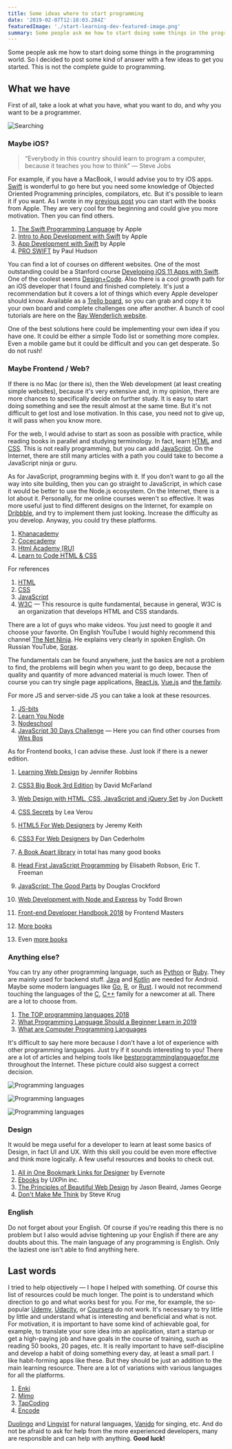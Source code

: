 ```yaml
---
title: Some ideas where to start programming
date: '2019-02-07T12:18:03.284Z'
featuredImage: './start-learning-dev-featured-image.png'
summary: Some people ask me how to start doing some things in the programming world. So I decided to post some kind of answer with a few ideas to get you started. This is not the complete guide to programming.
---
```


Some people ask me how to start doing some things in the programming world. So I decided to post some kind of answer with a few ideas to get you started. This is not the complete guide to programming.

## What we have

First of all, take a look at what you have, what you want to do, and why you want to be a programmer.

![Searching](./searching.png)

### Maybe iOS?

> “Everybody in this country should learn to program a computer, because it teaches you how to think” — Steve Jobs

For example, if you have a MacBook, I would advise you to try iOS apps. [Swift](https://swift.org) is wonderful to go here but you need some knowledge of Objected Oriented Programming principles, compilators, etc. But it's possible to learn it if you want. As I wrote in my [previous post](/remame-story) you can start with the books from Apple. They are very cool for the beginning and could give you more motivation. Then you can find others.

1. [The Swift Programming Language](https://itunes.apple.com/us/book/the-swift-programming-language-swift-4-2/id881256329) by Apple
1. [Intro to App Development with Swift](https://itunes.apple.com/us/book/intro-to-app-development-with-swift/id1118575552) by Apple
1. [App Development with Swift](https://itunes.apple.com/us/book/app-development-with-swift/id1219117996) by Apple
1. [PRO SWIFT](https://www.amazon.com/Pro-Swift-4-1-Paul-Hudson/dp/1985779781) by Paul Hudson

You can find a lot of courses on different websites. One of the most outstanding could be a Stanford course [Developing iOS 11 Apps with Swift](https://itunes.apple.com/pl/course/developing-ios-11-apps-with-swift/id1309275316). One of the coolest seems [Design+Code](https://designcode.io). Also there is a cool growth path for an iOS developer that I found and finished completely. It's just a recommendation but it covers a lot of things which every Apple developer should know. Available as a [Trello board](https://trello.com/b/dOV9dvBu/a-path-to-mastery-for-ios-development), so you can grab and copy it to your own board and complete challenges one after another. A bunch of cool tutorials are here on the [Ray Wenderlich website](https://www.raywenderlich.com).

One of the best solutions here could be implementing your own idea if you have one. It could be either a simple Todo list or something more complex. Even a mobile game but it could be difficult and you can get desperate. So do not rush!

### Maybe Frontend / Web?

If there is no Mac (or there is), then the Web development (at least creating simple websites), because it's very extensive and, in my opinion, there are more chances to specifically decide on further study. It is easy to start doing something and see the result almost at the same time. But it's not difficult to get lost and lose motivation. In this case, you need not to give up, it will pass when you know more.

For the web, I would advise to start as soon as possible with practice, while reading books in parallel and studying terminology. In fact, learn [HTML](https://www.w3schools.com/html/html_intro.asp) and [CSS](https://www.w3schools.com/html/html_css.asp). This is not really programming, but you can add [JavaScript](https://developer.mozilla.org/en-US/docs/Web/JavaScript). On the Internet, there are still many articles with a path you could take to become a JavaScript ninja or guru.

As for JavaScript, programming begins with it. If you don’t want to go all the way into site building, then you can go straight to JavaScript, in which case it would be better to use the Node.js ecosystem. On the Internet, there is a lot about it. Personally, for me online courses weren't so effective. It was more useful just to find different designs on the Internet, for example on [Dribbble](https://dribbble.com/search?q=landing+page), and try to implement them just looking. Increase the difficulty as you develop. Anyway, you could try these platforms.

1. [Khanacademy](https://www.khanacademy.org/computing/computer-programming)
1. [Cocecademy](https://www.codecademy.com)
1. [Html Academy [RU]](https://htmlacademy.ru)
1. [Learn to Code HTML & CSS](https://learn.shayhowe.com/html-css/)

For references

1. [HTML](https://htmlreference.io/)
1. [CSS](https://cssreference.io)
1. [JavaScript](https://javascript.info)
1. [W3C](https://www.w3schools.com) — This resource is quite fundamental, because in general, W3C is an organization that develops HTML and CSS standards.

There are a lot of guys who make videos. You just need to google it and choose your favorite. On English YouTube I would highly recommend this channel [The Net Ninja](https://www.youtube.com/thenetninja). He explains very clearly in spoken English. On Russian YouTube, [Sorax](https://www.youtube.com/artsorax).

The fundamentals can be found anywhere, just the basics are not a problem to find, the problems will begin when you want to go deep, because the quality and quantity of more advanced material is much lower. Then of course you can try single page applications, [React.js](https://reactjs.org), [Vue.js](https://vuejs.org) and [the family](https://2018.stateofjs.com).

For more JS and server-side JS you can take a look at these resources.

1. [JS-bits](https://github.com/vasanthk/js-bits)
1. [Learn You Node](https://github.com/workshopper/learnyounode)
1. [Nodeschool](https://nodeschool.io)
1. [JavaScript 30 Days Challenge](https://javascript30.com) — Here you can find other courses from [Wes Bos](https://wesbos.com)

As for Frontend books, I can advise these. Just look if there is a newer edition.

1. [Learning Web Design](https://www.learningwebdesign.com) by Jennifer Robbins
1. [CSS3 Big Book 3rd Edition](http://shop.oreilly.com/product/0636920024996) by David McFarland
1. [Web Design with HTML, CSS, JavaScript and jQuery Set](https://www.amazon.com/gp/product/1118907442/) by Jon Duckett
1. [CSS Secrets](https://www.amazon.com/CSS-Secrets-Lea-Verou/dp/1449372635) by Lea Verou
1. [HTML5 For Web Designers](https://html5forwebdesigners.com) by Jeremy Keith
1. [CSS3 For Web Designers](https://abookapart.com/products/css3-for-web-designers) by Dan Cederholm
1. [A Book Apart library](https://abookapart.com/products/) in total has many good books
1. [Head First JavaScript Programming](https://learning.oreilly.com/library/view/head-first-javascript/9781449340124/) by Elisabeth Robson, Eric T. Freeman
1. [JavaScript: The Good Parts](https://www.amazon.com/JavaScript-Good-Parts-Douglas-Crockford/dp/0596517742) by Douglas Crockford
1. [Web Development with Node and Express](http://shop.oreilly.com/product/0636920032977) by Todd Brown
1. [Front-end Developer Handbook 2018](https://legacy.gitbook.com/book/frontendmasters/front-end-developer-handbook-2018/details) by Frontend Masters

1. [More books](http://it-ebooks.info)
1. Even [more books](https://jsbooks.revolunet.com)

### Anything else?

You can try any other programming language, such as [Python](https://www.python.org) or [Ruby](https://www.ruby-lang.org/en/). They are mainly used for backend stuff. [Java](https://docs.oracle.com/javase/tutorial/index.html) and [Kotlin](https://kotlinlang.org) are needed for Android. Maybe some modern languages like [Go](https://golang.org), [R](https://www.r-project.org), or [Rust](https://www.rust-lang.org). I would not recommend touching the languages ​​of the [C](https://en.wikipedia.org/wiki/C_(programming_language)), [C++](http://www.cplusplus.com) family for a newcomer at all. There are a lot to choose from.

1. [The TOP programming languages 2018](https://spectrum.ieee.org/static/interactive-the-top-programming-languages-2018)
1. [What Programming Language Should a Beginner Learn in 2019](https://www.codementor.io/codementorteam/beginner-programming-language-job-salary-community-7s26wmbm6)
1. [What are Computer Programming Languages](https://www.computerscience.org/resources/computer-programming-languages/)

 It's difficult to say here more because I don't have a lot of experience with other programming languages. Just try if it sounds interesting to you! There are a lot of articles and helping tools like [bestprogramminglanguagefor.me](http://www.bestprogramminglanguagefor.me/) throughout the Internet. These picture could also suggest a correct decision.

![Programming languages](./programming-infographics.png)

![Programming languages](./choosing-programming-language-flowchart.png)

![Programming languages](./programming-language-decision-tree.png)

### Design

It would be mega useful for a developer to learn at least some basics of Design, in fact UI and UX. With this skill you could be even more effective and think more logically. A few useful resources and books to check out.

1. [All in One Bookmark Links for Designer](https://www.evernote.design) by Evernote
1. [Ebooks](https://www.uxpin.com/studio/ebooks/) by UXPin inc.
1. [The Principles of Beautiful Web Design](https://www.amazon.com/Principles-Beautiful-Web-Design-Designing-ebook/dp/B00TJ6UYZC) by Jason Beaird, James George
1. [Don't Make Me Think](https://www.amazon.com/Dont-Make-Me-Think-Usability/dp/0321344758) by Steve Krug

### English

Do not forget about your English. Of course if you're reading this there is no problem but I also would advise tightening up your English if there are any doubts about this. The main language of any programming is English. Only the laziest one isn't able to find anything here.

## Last words

I tried to help objectively — I hope I helped with something. Of course this list of resources could be much longer. The point is to understand which direction to go and what works best for you. For me, for example, the so-popular [Udemy](https://www.udemy.com), [Udacity](https://eu.udacity.com), or [Coursera](https://www.coursera.org) do not work. It's necessary to try little by little and understand what is interesting and beneficial and what is not. For motivation, it is important to have some kind of achievable goal, for example, to translate your sore idea into an application, start a startup or get a high-paying job and have goals in the course of training, such as reading 50 books, 20 pages, etc. It is really important to have self-discipline and develop a habit of doing something every day, at least a small part. I like habit-forming apps like these. But they should be just an addition to the main learning resource. There are a lot of variations with various languages for all the platforms.

1. [Enki](https://www.enki.com)
2. [Mimo](https://getmimo.com)
3. [TapCoding](http://tapcoding.com)
4. [Encode](https://itunes.apple.com/us/app/encode-learn-to-code/id1198851756)

[Duolingo](https://www.duolingo.com) and [Lingvist](https://lingvist.com) for natural languages, [Vanido](https://vanido.io) for singing, etc. And do not be afraid to ask for help from the more experienced developers, many are responsible and can help with anything. __Good luck!__
